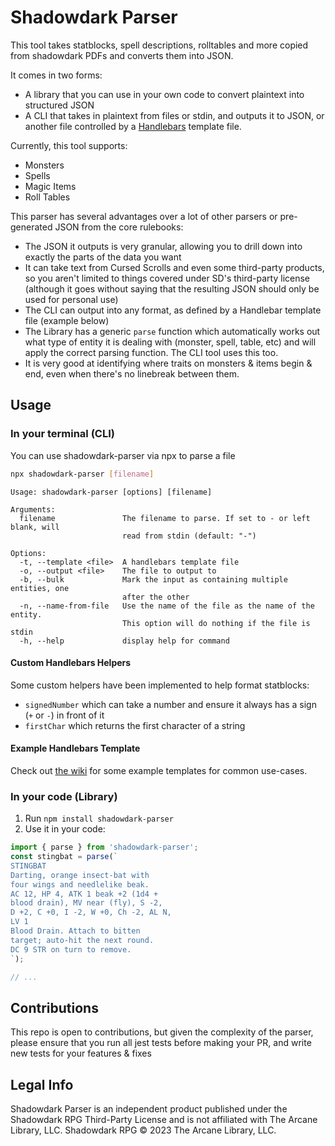 # Shadowdark Parser

This tool takes statblocks, spell descriptions, rolltables and more copied from shadowdark PDFs and converts them into JSON.

It comes in two forms: 

- A library that you can use in your own code to convert plaintext into structured JSON
- A CLI that takes in plaintext from files or stdin, and outputs it to JSON, or another file controlled by a [Handlebars](https://handlebarsjs.com/) template file.

Currently, this tool supports:

- Monsters
- Spells
- Magic Items
- Roll Tables

This parser has several advantages over a lot of other parsers or pre-generated JSON from the core rulebooks:

- The JSON it outputs is very granular, allowing you to drill down into exactly the parts of the data you want
- It can take text from Cursed Scrolls and even some third-party products, so you aren't limited to things covered under SD's third-party license (although it goes without saying that the resulting JSON should only be used for personal use)
- The CLI can output into any format, as defined by a Handlebar template file (example below)
- The Library has a generic `parse` function which automatically works out what type of entity it is dealing with (monster, spell, table, etc) and will apply the correct parsing function. The CLI tool uses this too.
- It is very good at identifying where traits on monsters & items begin & end, even when there's no linebreak between them.


## Usage

### In your terminal (CLI)

You can use shadowdark-parser via npx to parse a file

```bash
npx shadowdark-parser [filename]
```

```
Usage: shadowdark-parser [options] [filename]

Arguments:
  filename               The filename to parse. If set to - or left blank, will
                         read from stdin (default: "-")

Options:
  -t, --template <file>  A handlebars template file
  -o, --output <file>    The file to output to
  -b, --bulk             Mark the input as containing multiple entities, one
                         after the other
  -n, --name-from-file   Use the name of the file as the name of the entity.
                         This option will do nothing if the file is stdin
  -h, --help             display help for command
```

#### Custom Handlebars Helpers

Some custom helpers have been implemented to help format statblocks:

- `signedNumber` which can take a number and ensure it always has a sign (`+` or `-`) in front of it
- `firstChar` which returns the first character of a string

#### Example Handlebars Template

Check out [the wiki](https://github.com/ashleytowner/shadowdark-parser/wiki/Example-Handlebars-Templates) for some example templates for common use-cases.

### In your code (Library)

1. Run `npm install shadowdark-parser`
2. Use it in your code:

```js
import { parse } from 'shadowdark-parser';
const stingbat = parse(`
STINGBAT
Darting, orange insect-bat with
four wings and needlelike beak.
AC 12, HP 4, ATK 1 beak +2 (1d4 +
blood drain), MV near (fly), S -2,
D +2, C +0, I -2, W +0, Ch -2, AL N,
LV 1
Blood Drain. Attach to bitten
target; auto-hit the next round.
DC 9 STR on turn to remove.
`);

// ...
```

## Contributions

This repo is open to contributions, but given the complexity of the parser, please
ensure that you run all jest tests before making your PR, and write new tests for your features & fixes

## Legal Info
Shadowdark Parser is an independent product published under the Shadowdark RPG Third-Party License and is not affiliated with The Arcane Library, LLC. Shadowdark RPG © 2023 The Arcane Library, LLC.
